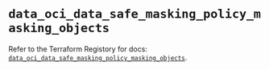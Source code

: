 # `data_oci_data_safe_masking_policy_masking_objects`

Refer to the Terraform Registory for docs: [`data_oci_data_safe_masking_policy_masking_objects`](https://registry.terraform.io/providers/oracle/oci/6.18.0/docs/data-sources/data_safe_masking_policy_masking_objects).
